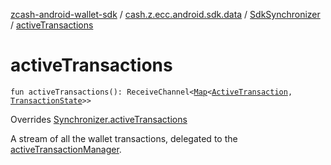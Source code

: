 [zcash-android-wallet-sdk](../../index.md) / [cash.z.ecc.android.sdk.data](../index.md) / [SdkSynchronizer](index.md) / [activeTransactions](./active-transactions.md)

# activeTransactions

`fun activeTransactions(): ReceiveChannel<`[`Map`](https://kotlinlang.org/api/latest/jvm/stdlib/kotlin.collections/-map/index.html)`<`[`ActiveTransaction`](../-active-transaction/index.md)`, `[`TransactionState`](../-transaction-state/index.md)`>>`

Overrides [Synchronizer.activeTransactions](../-synchronizer/active-transactions.md)

A stream of all the wallet transactions, delegated to the [activeTransactionManager](#).


